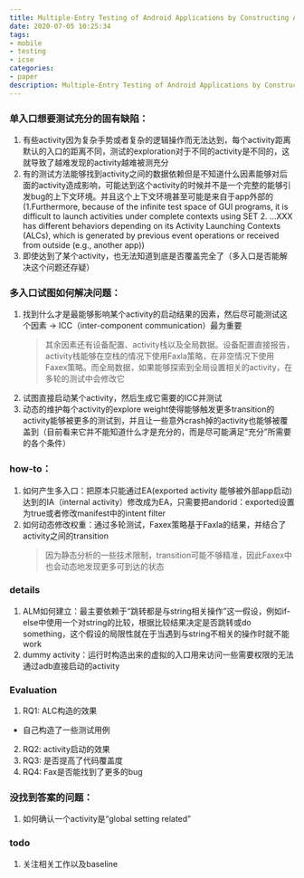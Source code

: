 ```yaml
---
title: Multiple-Entry Testing of Android Applications by Constructing Activity Launching Contexts
date: 2020-07-05 10:25:34
tags:
- mobile
- testing
- icse
categories: 
- paper
description: Multiple-Entry Testing of Android Applications by Constructing Activity Launching Contexts
---
```

### 单入口想要测试充分的固有缺陷：
1. 有些activity因为复杂手势或者复杂的逻辑操作而无法达到，每个activity距离默认的入口的距离不同，测试的exploration对于不同的activity是不同的，这就导致了越难发现的activity越难被测充分
2. 有的测试方法能够找到activity之间的数据依赖但是不知道什么因素能够对后面的activity造成影响，可能达到这个activity的时候并不是一个完整的能够引发bug的上下文环境。并且这个上下文环境甚至可能是来自于app外部的 (1.Furthermore, because of the infinite test space of GUI programs, it is difficult to launch activities under complete contexts using SET 2. ...XXX has different behaviors depending on its Activity Launching Contexts (ALCs), which is generated by previous event operations or received from outside (e.g., another app))
3. 即使达到了某个activity，也无法知道到底是否覆盖完全了（多入口是否能解决这个问题还存疑）

### 多入口试图如何解决问题：
1. 找到什么才是最能够影响某个activity的启动结果的因素，然后尽可能测试这个因素 -> ICC（inter-component communication）最为重要
   > 其余因素还有设备配置、activity栈以及全局数据。设备配置直接报告，activity栈能够在空栈的情况下使用Faxla策略，在非空情况下使用Faxex策略。而全局数据，如果能够探索到全局设置相关的activity，在多轮的测试中会修改它
2. 试图直接启动某个activity，然后生成它需要的ICC并测试
3. 动态的维护每个activity的explore weight使得能够触发更多transition的activity能够被更多的测试到，并且让一些意外crash掉的activity也能够被覆盖到（目前看来它并不能知道什么才是充分的，而是尽可能满足“充分”所需要的各个条件）

### how-to：
1. 如何产生多入口：把原本只能通过EA(exported activity 能够被外部app启动)达到的IA（internal activity）修改成为EA，只需要把andorid：exported设置为true或者修改manifest中的intent filter
2. 如何动态修改权重：通过多轮测试，Faxex策略基于Faxla的结果，并结合了activity之间的transition
   > 因为静态分析的一些技术限制，transition可能不够精准，因此Faxex中也会动态地发现更多可到达的状态

### details
1. ALM如何建立：最主要依赖于“跳转都是与string相关操作”这一假设，例如if-else中使用一个对string的比较，根据比较结果决定是否跳转或do something，这个假设的局限性就在于当遇到与string不相关的操作时就不能work
2. dummy activity：运行时构造出来的虚拟的入口用来访问一些需要权限的无法通过adb直接启动的activity

### Evaluation
1. RQ1: ALC构造的效果
- 自己构造了一些测试用例
2. RQ2: activity启动的效果
3. RQ3: 是否提高了代码覆盖度
4. RQ4: Fax是否能找到了更多的bug

### 没找到答案的问题：
1. 如何确认一个activity是“global setting related”
   
### todo
1. 关注相关工作以及baseline